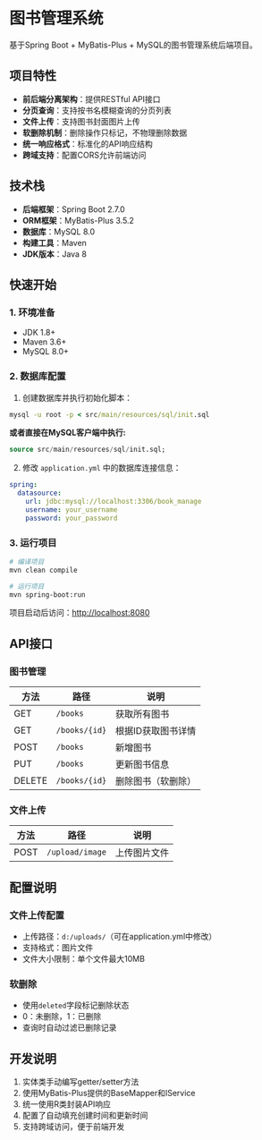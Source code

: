# 图书管理系统

基于Spring Boot + MyBatis-Plus + MySQL的图书管理系统后端项目。

## 项目特性

- **前后端分离架构**：提供RESTful API接口
- **分页查询**：支持按书名模糊查询的分页列表
- **文件上传**：支持图书封面图片上传
- **软删除机制**：删除操作只标记，不物理删除数据
- **统一响应格式**：标准化的API响应结构
- **跨域支持**：配置CORS允许前端访问

## 技术栈

- **后端框架**：Spring Boot 2.7.0
- **ORM框架**：MyBatis-Plus 3.5.2
- **数据库**：MySQL 8.0
- **构建工具**：Maven
- **JDK版本**：Java 8

## 快速开始

### 1. 环境准备

- JDK 1.8+
- Maven 3.6+
- MySQL 8.0+

### 2. 数据库配置

1. 创建数据库并执行初始化脚本：

```cmd
mysql -u root -p < src/main/resources/sql/init.sql
```

**或者直接在MySQL客户端中执行:**

```sql
source src/main/resources/sql/init.sql;
```

2. 修改 `application.yml` 中的数据库连接信息：

```yaml
spring:
  datasource:
    url: jdbc:mysql://localhost:3306/book_manage
    username: your_username
    password: your_password
```

### 3. 运行项目

```bash
# 编译项目
mvn clean compile

# 运行项目
mvn spring-boot:run
```

项目启动后访问：<http://localhost:8080>

## API接口

### 图书管理

| 方法 | 路径 | 说明 |
|------|------|------|
| GET | `/books` | 获取所有图书 |
| GET | `/books/{id}` | 根据ID获取图书详情 |
| POST | `/books` | 新增图书 |
| PUT | `/books` | 更新图书信息 |
| DELETE | `/books/{id}` | 删除图书（软删除） |

### 文件上传

| 方法 | 路径 | 说明 |
|------|------|------|
| POST | `/upload/image` | 上传图片文件 |

## 配置说明

### 文件上传配置

- 上传路径：`d:/uploads/`（可在application.yml中修改）
- 支持格式：图片文件
- 文件大小限制：单个文件最大10MB

### 软删除

- 使用`deleted`字段标记删除状态
- 0：未删除，1：已删除
- 查询时自动过滤已删除记录

## 开发说明

1. 实体类手动编写getter/setter方法
2. 使用MyBatis-Plus提供的BaseMapper和IService
3. 统一使用R类封装API响应
4. 配置了自动填充创建时间和更新时间
5. 支持跨域访问，便于前端开发